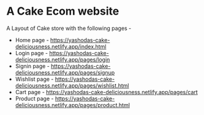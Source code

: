 # A Cake Ecom website
 
A Layout of Cake store with the following pages -

- Home page - https://yashodas-cake-deliciousness.netlify.app/index.html
- Login page - https://yashodas-cake-deliciousness.netlify.app/pages/login
- Signin page - https://yashodas-cake-deliciousness.netlify.app/pages/signup
- Wishlist page - https://yashodas-cake-deliciousness.netlify.app/pages/wishlist.html
- Cart page - https://yashodas-cake-deliciousness.netlify.app/pages/cart
- Product page - https://yashodas-cake-deliciousness.netlify.app/pages/product.html
